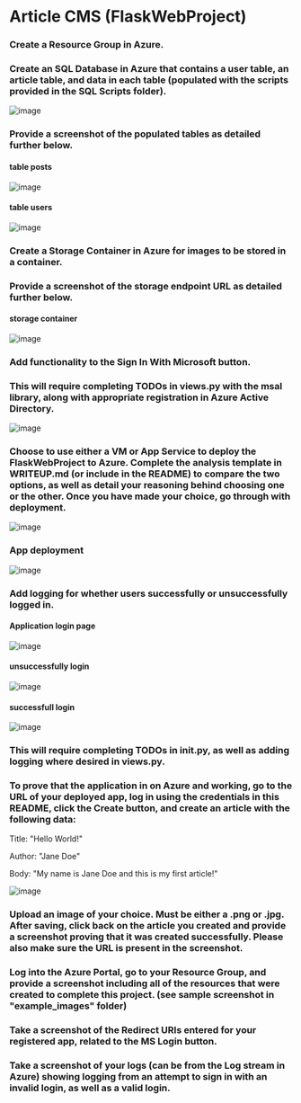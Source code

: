# Article CMS (FlaskWebProject)
### Create a Resource Group in Azure.
### Create an SQL Database in Azure that contains a user table, an article table, and data in each table (populated with the scripts provided in the SQL Scripts folder).
![image](https://user-images.githubusercontent.com/18415884/119339179-8dcd6b00-bc99-11eb-803d-3f6831ff93b2.png)

### Provide a screenshot of the populated tables as detailed further below.
#### table posts
![image](https://user-images.githubusercontent.com/18415884/119339317-ae95c080-bc99-11eb-820a-1a192b5dad23.png)


#### table users
![image](https://user-images.githubusercontent.com/18415884/119339352-b7869200-bc99-11eb-81f8-9afec356ff25.png)


### Create a Storage Container in Azure for images to be stored in a container.
### Provide a screenshot of the storage endpoint URL as detailed further below.
#### storage container
![image](https://user-images.githubusercontent.com/18415884/119339404-c79e7180-bc99-11eb-9f7e-bde3a4fe3330.png)



### Add functionality to the Sign In With Microsoft button.
### This will require completing TODOs in views.py with the msal library, along with appropriate registration in Azure Active Directory.
![image](https://user-images.githubusercontent.com/18415884/119348159-26b5b380-bca5-11eb-8890-8b6ee887b348.png)


### Choose to use either a VM or App Service to deploy the FlaskWebProject to Azure. Complete the analysis template in WRITEUP.md (or include in the README) to compare the two options, as well as detail your reasoning behind choosing one or the other. Once you have made your choice, go through with deployment.
![image](https://user-images.githubusercontent.com/18415884/119350366-e86dc380-bca7-11eb-9ba1-a9309a00675a.png)


### App deployment
![image](https://user-images.githubusercontent.com/18415884/119350525-1f43d980-bca8-11eb-9a0e-48befe8ec8b6.png)


### Add logging for whether users successfully or unsuccessfully logged in.
#### Application login page
![image](https://user-images.githubusercontent.com/18415884/119351597-536bca00-bca9-11eb-9283-ba0a805ee2b3.png)


#### unsuccessfully login
![image](https://user-images.githubusercontent.com/18415884/119361109-f75a7300-bcb3-11eb-90d4-666115000369.png)


#### successfull login
![image](https://user-images.githubusercontent.com/18415884/119362381-4ce34f80-bcb5-11eb-841a-bc182cb11fb5.png)



### This will require completing TODOs in __init__.py, as well as adding logging where desired in views.py.
### To prove that the application in on Azure and working, go to the URL of your deployed app, log in using the credentials in this README, click the Create button, and create an article with the following data:
Title: "Hello World!"

Author: "Jane Doe"

Body: "My name is Jane Doe and this is my first article!"

![image](https://user-images.githubusercontent.com/18415884/119362179-1c031a80-bcb5-11eb-8a50-7b7fe5ad9045.png)



### Upload an image of your choice. Must be either a .png or .jpg. After saving, click back on the article you created and provide a screenshot proving that it was created successfully. Please also make sure the URL is present in the screenshot.
### Log into the Azure Portal, go to your Resource Group, and provide a screenshot including all of the resources that were created to complete this project. (see sample screenshot in "example_images" folder)
### Take a screenshot of the Redirect URIs entered for your registered app, related to the MS Login button.
### Take a screenshot of your logs (can be from the Log stream in Azure) showing logging from an attempt to sign in with an invalid login, as well as a valid login.

